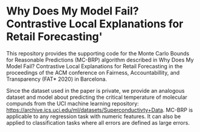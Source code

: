 # Why Does My Model Fail? Contrastive Local Explanations for Retail Forecasting'

This repository provides the supporting code for the Monte Carlo Bounds for Reasonable Predictions (MC-BRP) algorithm described in Why Does My Model Fail? Contrastive Local Explanations for Retail Forecasting in the proceedings of the ACM conference on Fairness, Accountabillity, and Transparency (FAT* 2020) in Barcelona. 

Since the dataset used in the paper is private, we provide an analogous dataset and model about predicting the critical temperature of molecular compunds from the UCI machine learning repository: https://archive.ics.uci.edu/ml/datasets/Superconductivty+Data. 
MC-BRP is applicable to any regression task with numeric features. It can also be applied to classification tasks where all errors are defined as large errors. 
